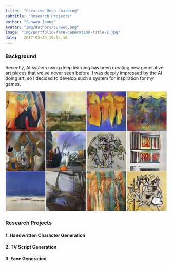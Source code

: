 ```yaml
---
title:  "Creative Deep Learning"
subtitle: "Research Projects"
author: "Sunwoo Jeong"
avatar: "img/authors/sunwoo.png"
image: "img/portfolio/face-generation-title-2.jpg"
date:   2017-05-25 19:54:16
---
```


### Background
Recently, AI system using deep learning has been creating new generative art pieces that we've never seen before. I was deeply impressed by the AI doing art, so I decided to develop such a system for inspiration for my games.

<center> <img src="/img/can.jpg"/> </center>

### Research Projects


#### 1. Handwritten Character Generation


#### 2. TV Script Generation


#### 3. Face Generation


